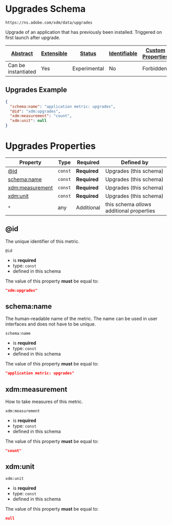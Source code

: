
# Upgrades Schema

```
https://ns.adobe.com/xdm/data/upgrades
```

Upgrade of an application that has previously been installed. Triggered on first launch after upgrade.

| [Abstract](../../abstract.md) | [Extensible](../../extensions.md) | [Status](../../status.md) | [Identifiable](../../id.md) | [Custom Properties](../../extensions.md) | [Additional Properties](../../extensions.md) | Defined In |
|-------------------------------|-----------------------------------|---------------------------|-----------------------------|------------------------------------------|----------------------------------------------|------------|
| Can be instantiated | Yes | Experimental | No | Forbidden | Permitted | [data/upgrades.schema.json](data/upgrades.schema.json) |

## Upgrades Example
```json
{
  "schema:name": "application metric: upgrades",
  "@id": "xdm:upgrades",
  "xdm:measurement": "count",
  "xdm:unit": null
}
```

# Upgrades Properties

| Property | Type | Required | Defined by |
|----------|------|----------|------------|
| [@id](#@id) | `const` | **Required** | Upgrades (this schema) |
| [schema:name](#schemaname) | `const` | **Required** | Upgrades (this schema) |
| [xdm:measurement](#xdmmeasurement) | `const` | **Required** | Upgrades (this schema) |
| [xdm:unit](#xdmunit) | `const` | **Required** | Upgrades (this schema) |
| `*` | any | Additional | this schema *allows* additional properties |

## @id

The unique identifier of this metric.

`@id`
* is **required**
* type: `const`
* defined in this schema

The value of this property **must** be equal to:

```json
"xdm:upgrades"
```





## schema:name

The human-readable name of the metric. The name can be used in user interfaces and does not have to be unique.

`schema:name`
* is **required**
* type: `const`
* defined in this schema

The value of this property **must** be equal to:

```json
"application metric: upgrades"
```





## xdm:measurement

How to take measures of this metric.

`xdm:measurement`
* is **required**
* type: `const`
* defined in this schema

The value of this property **must** be equal to:

```json
"count"
```





## xdm:unit


`xdm:unit`
* is **required**
* type: `const`
* defined in this schema

The value of this property **must** be equal to:

```json
null
```




